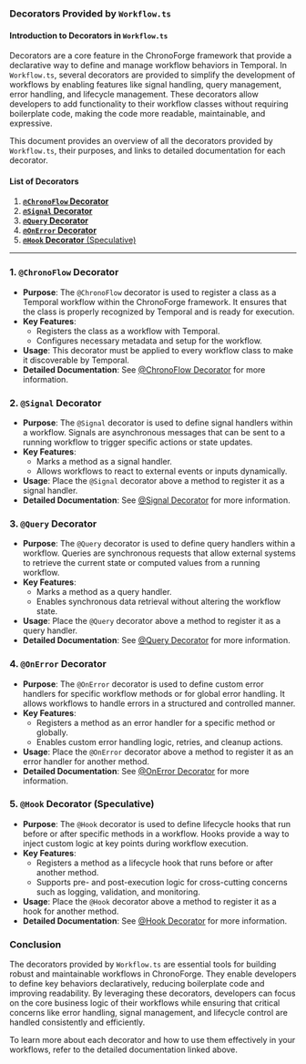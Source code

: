 ### **Decorators Provided by `Workflow.ts`**

#### **Introduction to Decorators in `Workflow.ts`**

Decorators are a core feature in the ChronoForge framework that provide a declarative way to define and manage workflow behaviors in Temporal. In `Workflow.ts`, several decorators are provided to simplify the development of workflows by enabling features like signal handling, query management, error handling, and lifecycle management. These decorators allow developers to add functionality to their workflow classes without requiring boilerplate code, making the code more readable, maintainable, and expressive.

This document provides an overview of all the decorators provided by `Workflow.ts`, their purposes, and links to detailed documentation for each decorator.

#### **List of Decorators**

1. [**`@ChronoFlow` Decorator**](./chronoflow_decorator.md)
2. [**`@Signal` Decorator**](./signal_decorator.md)
3. [**`@Query` Decorator**](./query_decorator.md)
4. [**`@OnError` Decorator**](./error_handling.md)
5. [**`@Hook` Decorator** (Speculative)](./hook_decorator.md)

---

### **1. `@ChronoFlow` Decorator**

- **Purpose**: The `@ChronoFlow` decorator is used to register a class as a Temporal workflow within the ChronoForge framework. It ensures that the class is properly recognized by Temporal and is ready for execution.
- **Key Features**:
  - Registers the class as a workflow with Temporal.
  - Configures necessary metadata and setup for the workflow.
- **Usage**: This decorator must be applied to every workflow class to make it discoverable by Temporal.
- **Detailed Documentation**: See [@ChronoFlow Decorator](./chronoflow_decorator.md) for more information.

### **2. `@Signal` Decorator**

- **Purpose**: The `@Signal` decorator is used to define signal handlers within a workflow. Signals are asynchronous messages that can be sent to a running workflow to trigger specific actions or state updates.
- **Key Features**:
  - Marks a method as a signal handler.
  - Allows workflows to react to external events or inputs dynamically.
- **Usage**: Place the `@Signal` decorator above a method to register it as a signal handler.
- **Detailed Documentation**: See [@Signal Decorator](./signal_decorator.md) for more information.

### **3. `@Query` Decorator**

- **Purpose**: The `@Query` decorator is used to define query handlers within a workflow. Queries are synchronous requests that allow external systems to retrieve the current state or computed values from a running workflow.
- **Key Features**:
  - Marks a method as a query handler.
  - Enables synchronous data retrieval without altering the workflow state.
- **Usage**: Place the `@Query` decorator above a method to register it as a query handler.
- **Detailed Documentation**: See [@Query Decorator](./query_decorator.md) for more information.

### **4. `@OnError` Decorator**

- **Purpose**: The `@OnError` decorator is used to define custom error handlers for specific workflow methods or for global error handling. It allows workflows to handle errors in a structured and controlled manner.
- **Key Features**:
  - Registers a method as an error handler for a specific method or globally.
  - Enables custom error handling logic, retries, and cleanup actions.
- **Usage**: Place the `@OnError` decorator above a method to register it as an error handler for another method.
- **Detailed Documentation**: See [@OnError Decorator](./error_handling.md) for more information.

### **5. `@Hook` Decorator** (Speculative)

- **Purpose**: The `@Hook` decorator is used to define lifecycle hooks that run before or after specific methods in a workflow. Hooks provide a way to inject custom logic at key points during workflow execution.
- **Key Features**:
  - Registers a method as a lifecycle hook that runs before or after another method.
  - Supports pre- and post-execution logic for cross-cutting concerns such as logging, validation, and monitoring.
- **Usage**: Place the `@Hook` decorator above a method to register it as a hook for another method.
- **Detailed Documentation**: See [@Hook Decorator](./hook_decorator.md) for more information.

### **Conclusion**

The decorators provided by `Workflow.ts` are essential tools for building robust and maintainable workflows in ChronoForge. They enable developers to define key behaviors declaratively, reducing boilerplate code and improving readability. By leveraging these decorators, developers can focus on the core business logic of their workflows while ensuring that critical concerns like error handling, signal management, and lifecycle control are handled consistently and efficiently.

To learn more about each decorator and how to use them effectively in your workflows, refer to the detailed documentation linked above.